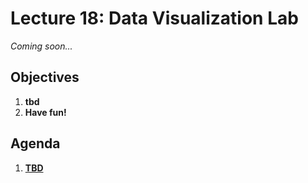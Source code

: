 <!---
{"next":"Lectures_class2/Lecture19.md","title":"Data Visualization Lab - 7/23"}
-->

# Lecture 18: Data Visualization Lab

*Coming soon...*

## Objectives

1. **tbd**
2. **Have fun!**

## Agenda

1. **[TBD]()**